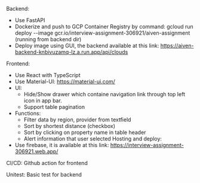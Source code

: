 Backend:

- Use FastAPI
- Dockerize and push to GCP Container Registry by command: gcloud run deploy --image gcr.io/interview-assignment-306921/aiven-assignment (running from backend dir)
- Deploy image using GUI, the backend available at this link: https://aiven-backend-knbivuzamq-lz.a.run.app/api/clouds

Frontend:

- Use React with TypeScript
- Use Material-UI: https://material-ui.com/
- UI:
  - Hide/Show drawer which containe navigation link through top left icon in app bar.
  - Support table pagination
- Functions:
  - Filter data by region, provider from textfield
  - Sort by shortest distance (checkbox)
  - Sort by clicking on property name in table header
  - Alert information that user selected
  Hosting and deploy:
- Use firebase, it is available at this link: https://interview-assignment-306921.web.app/

CI/CD: Github action for frontend

Unitest: Basic test for backend
